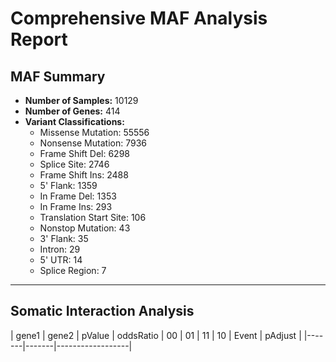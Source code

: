 # Comprehensive MAF Analysis Report

## MAF Summary
- **Number of Samples:** 10129
- **Number of Genes:** 414
- **Variant Classifications:**
  - Missense Mutation: 55556
  - Nonsense Mutation: 7936
  - Frame Shift Del: 6298
  - Splice Site: 2746
  - Frame Shift Ins: 2488
  - 5' Flank: 1359
  - In Frame Del: 1353
  - In Frame Ins: 293
  - Translation Start Site: 106
  - Nonstop Mutation: 43
  - 3' Flank: 35
  - Intron: 29
  - 5' UTR: 14
  - Splice Region: 7

---

## Somatic Interaction Analysis
| gene1 | gene2 | pValue          | oddsRatio | 00   | 01  | 11  | 10  | Event            | pAdjust         |
|-------|-------|------------------|